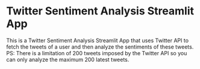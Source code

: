 # Twitter Sentiment Analysis Streamlit App
This is a Twitter Sentiment Analysis Streamlit App that uses Twitter API to fetch the tweets of a user and then analyze the sentiments of these tweets.
PS: There is a limitation of 200 tweets imposed by the Twitter API so you can only analyze the maximum 200 latest tweets.
